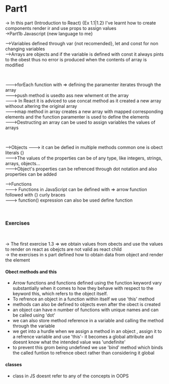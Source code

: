 # Part1
-> In this part (Introduction to React) {Ex 1.1|1.2} I've learnt how to create components render ir and use props to
assign values<br>
->Part1b Javascript {new language to me} <br>
<p>
       -->Variables defined through var {not recomended}, let and const for non changing variables<br>
       -->Arrays are objects and if the variable is defined with const it always pints to the obest thus no error is
       produced when the contents of array is modified</p><br>
<p>
       --->forEach function with => defining the paramenter iterates through the array<br>
       --->push method is usedto ass new wlwment ot the array<br>
       ---> In React it is adviced to use concat method as it created a new array withoout altering the original
       array<br>
       --->map method in array creates a new array with mapped corresponding elements and the function paramenter is
       used to define the elements<br>
       --->Destructing an array can be used to assign variables the values of arrays<br></p><br>
<p>
       -->Objects
       ---> it can be defied in multiple methods common one is obect literals {}<br>
       --->The values of the properties can be of any type, like integers, strings, arrays, objects...<br>
       --->Object's properties can be refrenced through dot notation and also properties can be added<br>
<p>-->Functions<br>
       ---> Functions in JavaScript can be defined with => arrow function followed with {} curly braces<br>
       ---> function() expression can also be used define function<br></p>
<br>
<h3>Exercises</h3><br>
<p>
       -> The first exercise 1.3 => we obtain values from obects and use the values to render on react as obejcts are
       not valid as react child<br>
       -> the exercises in s part defined how to obtain data from object and render the element <br></p>
<h4>Obect methods and this</h4>
<ul>
       <li>Arrow functions and functions defined using the function keyword vary substantially when it comes to how they
              behave with respect to the keyword this, which refers to the object itself.</li>
       <li>To refrence an object in a function within itself we use 'this' method</li>
       <li>methods can also be defined to objects even after the obect is created</li>
       <li>an object can have n number of functions with unique names and can be called using 'dot'</li>
       <li>we can also store method reference in a variable and calling the method through the variable</li>
       <li>we get into a hurdle when we assign a method in an object , assign it to a refrence variable and use 'this'- it becomes a global attribute and doesnt know what the intended value was 'undefinite'</li>
       <li>to prevent this grom being undefined we use 'bind' method which binds the called funtion to refrence obect rather than considering it global</li>
</ul>
<h4>classes</h4>
<ul>
       <li>class in JS doesnt refer to any of the concepts in OOPS</li>
</ul>



